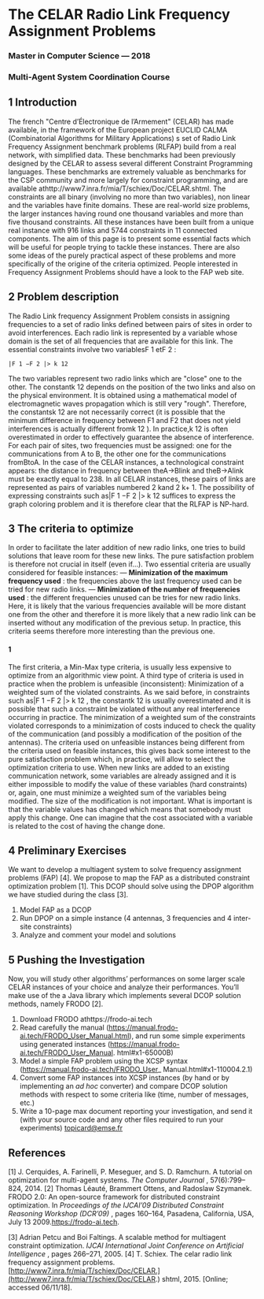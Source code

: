 # The CELAR Radio Link Frequency Assignment Problems

### Master in Computer Science — 2018

### Multi-Agent System Coordination Course

## 1 Introduction

The french "Centre d’Électronique de l’Armement" (CELAR) has made available, in the framework of the European
project EUCLID CALMA (Combinatorial Algorithms for Military Applications) s set of Radio Link Frequency
Assignment benchmark problems (RLFAP) build from a real network, with simplified data. These benchmarks had been
previously designed by the CELAR to assess several different Constraint Programming languages. These benchmarks
are extremely valuable as benchmarks for the CSP community and more largely for constraint programming, and are
available athttp://www7.inra.fr/mia/T/schiex/Doc/CELAR.shtml.
The constraints are all binary (involving no more than two variables), non linear and the variables have finite
domains. These are real-world size problems, the larger instances having round one thousand variables and more than
five thousand constraints. All these instances have been built from a unique real instance with 916 links and 5744
constraints in 11 connected components. The aim of this page is to present some essential facts which will be useful
for people trying to tackle these instances. There are also some ideas of the purely practical aspect of these problems
and more specifically of the origine of the criteria optimized.
People interested in Frequency Assignment Problems should have a look to the FAP web site.

## 2 Problem description

The Radio Link frequency Assignment Problem consists in assigning frequencies to a set of radio links defined between
pairs of sites in order to avoid interferences. Each radio link is represented by a variable whose domain is the set of
all frequencies that are available for this link. The essential constraints involve two variablesF 1 etF 2 :

```
|F 1 −F 2 |> k 12
```
The two variables represent two radio links which are "close" one to the other. The constantk 12 depends on
the position of the two links and also on the physical environment. It is obtained using a mathematical model of
electromagnetic waves propagation which is still very "rough". Therefore, the constantsk 12 are not necessarily correct
(it is possible that the minimum difference in frequency between F1 and F2 that does not yield interferences is actually
different fromk 12 ). In practice,k 12 is often overestimated in order to effectively guarantee the absence of interference.
For each pair of sites, two frequencies must be assigned: one for the communications from A to B, the other one for the
communications fromBtoA. In the case of the CELAR instances, a technological constraint appears: the distance in
frequency between theA→Blink and theB→Alink must be exactly equal to 238. In all CELAR instances, these
pairs of links are represented as pairs of variables numbered 2 kand 2 k+ 1. The possibility of expressing constraints
such as|F 1 −F 2 |> k 12 suffices to express the graph coloring problem and it is therefore clear that the RLFAP is
NP-hard.

## 3 The criteria to optimize

In order to facilitate the later addition of new radio links, one tries to build solutions that leave room for these new
links. The pure satisfaction problem is therefore not crucial in itself (even if...). Two essential criteria are usually
considered for feasible instances:
— **Minimization of the maximum frequency used** : the frequencies above the last frequency used can be tried
for new radio links.
— **Minimization of the number of frequencies used** : the different frequencies unused can be tries for new
radio links. Here, it is likely that the various frequencies available will be more distant one from the other and
therefore it is more likely that a new radio link can be inserted without any modification of the previous setup.
In practice, this criteria seems therefore more interesting than the previous one.

#### 1


The first criteria, a Min-Max type criteria, is usually less expensive to optimize from an algorithmic view point.
A third type of criteria is used in practice when the problem is unfeasible (inconsistent): Minimization of a weighted
sum of the violated constraints. As we said before, in constraints such as|F 1 −F 2 |> k 12 , the constantk 12 is usually
overestimated and it is possible that such a constraint be violated without any real interference occurring in practice.
The minimization of a weighted sum of the constraints violated corresponds to a minimization of costs induced to
check the quality of the communication (and possibly a modification of the position of the antennas). The criteria
used on unfeasible instances being different from the criteria used on feasible instances, this gives back some interest
to the pure satisfaction problem which, in practice, will allow to select the optimization criteria to use.
When new links are added to an existing communication network, some variables are already assigned and it is
either impossible to modify the value of these variables (hard constraints) or, again, one must minimize a weighted sum
of the variables being modified. The size of the modification is not important. What is important is that the variable
values has changed which means that somebody must apply this change. One can imagine that the cost associated
with a variable is related to the cost of having the change done.

## 4 Preliminary Exercises

We want to develop a multiagent system to solve frequency assignment problems (FAP) [4]. We propose to map the
FAP as a distributed constraint optimization problem [1]. This DCOP should solve using the DPOP algorithm we have
studied during the class [3].

1. Model FAP as a DCOP
2. Run DPOP on a simple instance (4 antennas, 3 frequencies and 4 inter-site constraints)
3. Analyze and comment your model and solutions

## 5 Pushing the Investigation

Now, you will study other algorithms’ performances on some larger scale CELAR instances of your choice and analyze
their performances. You’ll make use of the a Java library which implements several DCOP solution methods, namely
FRODO [2].

1. Download FRODO athttps://frodo-ai.tech
2. Read carefully the manual (https://manual.frodo-ai.tech/FRODO_User_Manual.html), and run some
    simple experiments using generated instances (https://manual.frodo-ai.tech/FRODO_User_Manual.
    html#x1-65000B)
3. Model a simple FAP problem using the XCSP syntax (https://manual.frodo-ai.tech/FRODO_User_
    Manual.html#x1-110004.2.1)
4. Convert some FAP instances into XCSP instances (by hand or by implementing an _ad hoc_ converter) and
    compare DCOP solution methods with respect to some criteria like (time, number of messages, etc.)
5. Write a 10-page max document reporting your investigation, and send it (with your source code and any other
    files required to run your experiments) topicard@emse.fr

## References

[1] J. Cerquides, A. Farinelli, P. Meseguer, and S. D. Ramchurn. A tutorial on optimization for multi-agent systems. _The
Computer Journal_ , 57(6):799–824, 2014.
[2] Thomas Léauté, Brammert Ottens, and Radoslaw Szymanek. FRODO 2.0: An open-source framework for distributed
constraint optimization. In _Proceedings of the IJCAI’09 Distributed Constraint Reasoning Workshop (DCR’09)_ , pages
160–164, Pasadena, California, USA, July 13 2009.https://frodo-ai.tech.

[3] Adrian Petcu and Boi Faltings. A scalable method for multiagent constraint optimization. _IJCAI International Joint Conference
on Artificial Intelligence_ , pages 266–271, 2005.
[4] T. Schiex. The celar radio link frequency assignment problems. [http://www7.inra.fr/mia/T/schiex/Doc/CELAR.](http://www7.inra.fr/mia/T/schiex/Doc/CELAR.)
shtml, 2015. [Online; accessed 06/11/18].


